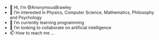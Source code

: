- 👋 Hi, I’m @AnonymousBrawley
- 👀 I’m interested in Physics, Computer Science, Mathematics, Philosophy and Psychology
- 🌱 I’m currently learning programming
- 💞️ I’m looking to collaborate on artificial intelligence
- 📫 How to reach me ...

<!---
AnonymousBrawley/AnonymousBrawley is a ✨ special ✨ repository because its `README.md` (this file) appears on your GitHub profile.
You can click the Preview link to take a look at your changes.
--->

